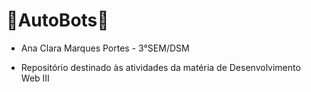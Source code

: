 # 🤖AutoBots🤖

- Ana Clara Marques Portes - 3°SEM/DSM

- Repositório destinado às atividades da matéria de Desenvolvimento Web III
